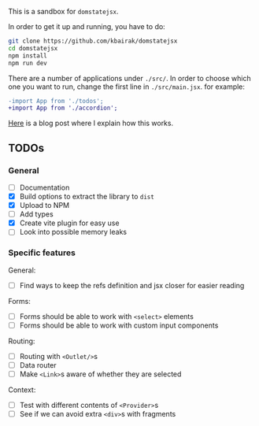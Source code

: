 This is a sandbox for `domstatejsx`.

In order to get it up and running, you have to do:

```sh
git clone https://github.com/kbairak/domstatejsx
cd domstatejsx
npm install
npm run dev
```

There are a number of applications under `./src/`. In order to choose which one
you want to run, change the first line in `./src/main.jsx`. for example:

```diff
-import App from './todos';
+import App from './accordion';
```

[Here](https://www.kbairak.net/programming/react/2024/02/04/domstatejsx.html)
is a blog post where I explain how this works.


## TODOs

### General

- [ ] Documentation
- [x] Build options to extract the library to `dist`
- [x] Upload to NPM
- [ ] Add types
- [x] Create vite plugin for easy use
- [ ] Look into possible memory leaks

### Specific features

General:

- [ ] Find ways to keep the refs definition and jsx closer for easier reading

Forms:

- [ ] Forms should be able to work with `<select>` elements
- [ ] Forms should be able to work with custom input components

Routing:

- [ ] Routing with `<Outlet/>`s
- [ ] Data router
- [ ] Make `<Link>`s aware of whether they are selected

Context:

- [ ] Test with different contents of `<Provider>`s
- [ ] See if we can avoid extra `<div>`s with fragments
